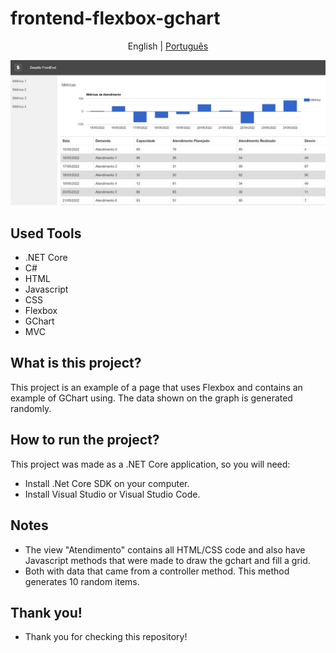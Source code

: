 # frontend-flexbox-gchart

<p align="center">
	<span>English</span> | <a href="https://github.com/samlatavares/frontend-flexbox-gchart/blob/master/translations/pt-br/README.md">Português</a>
</p>

<img id="image" src="images/main_page.jpg" alt="Screenshot of the page."></img>

## Used Tools
- .NET Core
- C#
- HTML
- Javascript
- CSS
- Flexbox
- GChart
- MVC

## What is this project?
This project is an example of a page that uses Flexbox and contains an example of GChart using. The data shown on the graph is generated randomly.

## How to run the project?
This project was made as a .NET Core application, so you will need:
- Install .Net Core SDK on your computer.
- Install Visual Studio or Visual Studio Code.

## Notes
- The view "Atendimento" contains all HTML/CSS code and also have Javascript methods that were made to draw the gchart and fill a grid.
- Both with data that came from a controller method. This method generates 10 random items.

## Thank you!
- Thank you for checking this repository!
